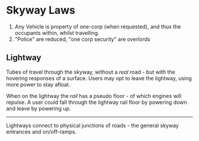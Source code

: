 # Skyway Laws

1. Any Vehicle is property of one-corp (when requested), and thus the occupants within, whilst travelling.
2. "Police" are reduced, "one corp security" are overlords


## Lightway


Tubes of travel through the skyway, without a _real_ road - but with the hovering responses of a surface. Users may opt to leave the lightway, using more power to stay afloat.

When on the lightway the _rail_ has a pseudo floor - of which engines will repulse. A user could fall through the lightway rail floor by powering down and leave by powering up.

---

Lightways connect to physical junctions of roads - the general skyway entrances and on/off-ramps.

